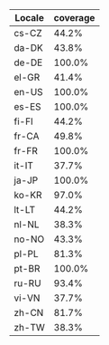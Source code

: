 ﻿| Locale | coverage |
| ------ | -------- |
| cs-CZ | 44.2% |
| da-DK | 43.8% |
| de-DE | 100.0% |
| el-GR | 41.4% |
| en-US | 100.0% |
| es-ES | 100.0% |
| fi-FI | 44.2% |
| fr-CA | 49.8% |
| fr-FR | 100.0% |
| it-IT | 37.7% |
| ja-JP | 100.0% |
| ko-KR | 97.0% |
| lt-LT | 44.2% |
| nl-NL | 38.3% |
| no-NO | 43.3% |
| pl-PL | 81.3% |
| pt-BR | 100.0% |
| ru-RU | 93.4% |
| vi-VN | 37.7% |
| zh-CN | 81.7% |
| zh-TW | 38.3% |
